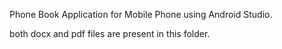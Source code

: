 Phone Book Application for Mobile Phone using Android Studio.

both docx and pdf files are present in this folder.
